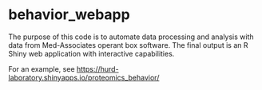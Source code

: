 # behavior_webapp
The purpose of this code is to automate data processing and analysis with data from Med-Associates operant box software. The final output is an R Shiny web application with interactive capabilities. 

For an example, see https://hurd-laboratory.shinyapps.io/proteomics_behavior/
